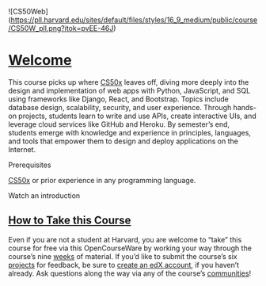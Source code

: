 ![CS50Web] (https://pll.harvard.edu/sites/default/files/styles/16_9_medium/public/course/CS50W_pll.png?itok=pvEE-46J)

[Welcome](https://cs50.harvard.edu/web/2020/#welcome)
=====================================================

This course picks up where [CS50x](https://cs50.harvard.edu/x/) leaves off, diving more deeply into the design and implementation of web apps with Python, JavaScript, and SQL using frameworks like Django, React, and Bootstrap. Topics include database design, scalability, security, and user experience. Through hands-on projects, students learn to write and use APIs, create interactive UIs, and leverage cloud services like GitHub and Heroku. By semester’s end, students emerge with knowledge and experience in principles, languages, and tools that empower them to design and deploy applications on the Internet.

Prerequisites

[CS50x](https://cs50.harvard.edu/x) or prior experience in any programming language.

Watch an introduction

[How to Take this Course](https://cs50.harvard.edu/web/2020/#how-to-take-this-course)
-------------------------------------------------------------------------------------

Even if you are not a student at Harvard, you are welcome to “take” this course for free via this OpenCourseWare by working your way through the course’s nine [weeks](https://cs50.harvard.edu/web/2020/weeks/) of material. If you’d like to submit the course’s six [projects](https://cs50.harvard.edu/web/2020/projects/) for feedback, be sure to [create an edX account](https://courses.edx.org/register), if you haven’t already. Ask questions along the way via any of the course’s [communities](https://cs50.harvard.edu/web/2020/communities/)!
